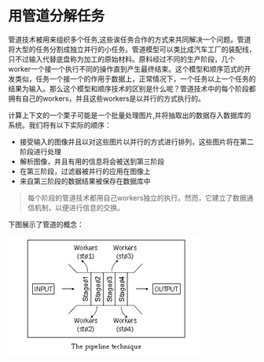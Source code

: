 # 用管道分解任务

管道技术被用来组织多个任务,这些诶任务合作的方式来共同解决一个问题。管道将大型的任务分割成独立并行的小任务。管道模型可以类比成汽车工厂的装配线，只不过输入代替底盘称为加工的原始材料。原料经过不同的生产阶段，几个worker一个接一个执行不同的操作直到产生最终结束。这个模型和顺序范式的开发类似，任务一个接一个的作用于数据上，正常情况下，一个任务以上一个任务的结果为输入。那么这个模型和顺序技术的区别是什么呢？管道技术中的每个阶段都拥有自己的workers，并且这些workers是以并行的方式执行的。

计算上下文的一个栗子可能是一个批量处理图片,并将抽取出的数据存入数据库的系统。我们将有以下实际的顺序：

* 接受输入的图像并且以对这些图片以并行的方式进行排列，这些图片将在第二阶段进行处理
* 解析图像，并且有用的信息将会被送到第三阶段
* 在第三阶段，过滤器被并行的应用在图像上
* 来自第三阶段的数据结果被保存在数据库中

> 每个阶段的管道技术都用自己workers独立的执行。然而，它建立了数据通信机制，以便进行信息的交换。

下图展示了管道的概念：

![1](https://github.com/Voidly/Img/blob/master/Parallel%20Programming%20with%20Python/Chapter%202/The%20pipeline%20technique.png?raw=true)
